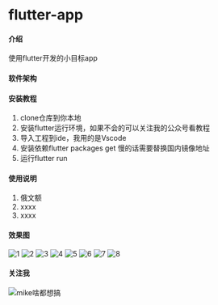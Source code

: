 # flutter-app

#### 介绍
使用flutter开发的小目标app

#### 软件架构



#### 安装教程

1. clone仓库到你本地
2. 安装flutter运行环境，如果不会的可以关注我的公众号看教程
3. 导入工程到ide，我用的是Vscode
4. 安装依赖flutter packages get 慢的话需要替换国内镜像地址
5. 运行flutter run

#### 使用说明

1. 俄文额
2. xxxx
3. xxxx

#### 效果图
![1](res/1.png)
![2](res/2.png)
![3](res/3.png)
![4](res/4.png)
![5](res/5.png)
![6](res/6.png)
![7](res/7.png)
![8](res/8.png)


#### 关注我

![mike啥都想搞](https://mmbiz.qpic.cn/mmbiz_jpg/bq3fpqdiaCmyj5GgUVVXy16AViaPkHIHLGjDWFeubj8HvsXHYgGRu3vFxQn4yUp9pUvMWibWRiaVSDk0Sj7C0ZVZDw/0?wx_fmt=jpeg)
